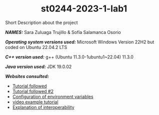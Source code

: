 <h1 align="center"> st0244-2023-1-lab1 </h1>

Short Description about the project

***NAMES:*** Sara Zuluaga Trujillo & Sofía Salamanca Osorio

***Operating system versions used:*** Microsoft Windows Version 22H2 but coded on Ubuntu 22.04.2 LTS

***C++ version used:*** g++ (Ubuntu 11.3.0-1ubuntu1~22.04) 11.3.0

***Java version used:*** JDK 19.0.02

***Websites consulted:***
- [Tutorial followed](https://www3.ntu.edu.sg/home/ehchua/programming/java/javanativeinterface.html#zz-6.2)
- [Tutorial followed #2](https://riptutorial.com/java/example/650/calling-cplusplus-methods-from-java)
- [Configuration of environment variables](https://vitux.com/how-to-setup-java_home-path-in-ubuntu/)
- [video example tutorial](https://www.youtube.com/watch?v=41leCIAzSd0&t=868s)
- [Explanation of interoperability](https://www.group4layers.com/es/blog/2021-12-28/interoperabilidad-software-lenguajes-programacion-mejorando-java-con-c-cpp-eficiente)
